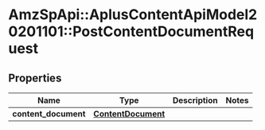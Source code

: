 # AmzSpApi::AplusContentApiModel20201101::PostContentDocumentRequest

## Properties
Name | Type | Description | Notes
------------ | ------------- | ------------- | -------------
**content_document** | [**ContentDocument**](ContentDocument.md) |  | 

